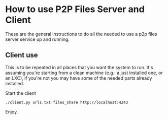 How to use P2P Files Server and Client
=======================================

These are the general instructions to do all the needed to use
a p2p files server service up and running.


Client use
------------

This is to be repeated in all places that you want the system to run.
It's assuming you're starting from a clean machine (e.g.: a just installed one,
or an LXC), if you're not you may have some of the needed parts
already installed.

Start the client

    ./client.py urls.txt files_share http://localhost:4243

Enjoy.
